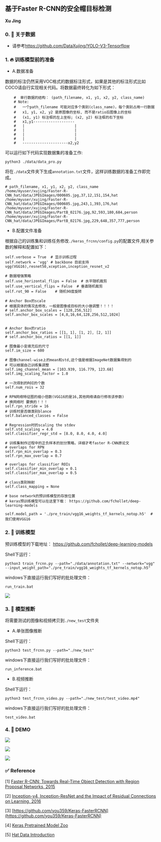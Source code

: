 ## 基于Faster R-CNN的安全帽目标检测

**Xu Jing**

### 0. :bug: 关于数据

+ 请参考<https://github.com/DataXujing/YOLO-V3-Tensorflow>

### 1. :fire: 训练模型前的准备

+ A.数据准备

数据的标注仍然采用VOC格式的数据标注形式，如果是其他的标注形式比如COCO请自行实现相关代码。将数据最终转化为如下形式：

```
    #  单行数据的结构： (path_filename, x1, y1, x2, y2, class_name)
    # Note:
    #   一个path_filename 可能对应多个类别(class_name)，每个类别占用一行数据
    #   x1, y1, x2, y2 是原图像的坐标, 而不是ratio后图像上的坐标
    #   (x1, y1) 标注框的左上坐标; (x2, y2) 标注框的右下坐标
    #   x1,y1-------------------
    #   |                       |
    #   |                       |
    #   |                       |
    #   |                       |
    #   ---------------------x2,y2
```

可以运行如下代码实现数据集的准备工作:

```
python3 ./data/data_pro.py
```

将在`./data`文件夹下生成`annotation.txt`文件，这样训练数据的准备工作即完成。

```
# path_filename, x1, y1, x2, y2, class_name
/home/myuser/xujing/Faster-R-CNN_hat/data/JPEGImages/000605.jpg,37,12,151,154,hat
/home/myuser/xujing/Faster-R-CNN_hat/data/JPEGImages/000605.jpg,243,1,393,176,hat
/home/myuser/xujing/Faster-R-CNN_hat/data/JPEGImages/PartB_02176.jpg,92,593,180,684,person
/home/myuser/xujing/Faster-R-CNN_hat/data/JPEGImages/PartB_02176.jpg,229,648,357,777,person
```


+ B.配置文件准备

根据自己的训练集和训练任务修改`./keras_frcnn/config.py`的配置文件,相关参数的解释和配置如下：

```
self.verbose = True  # 显示训练过程
self.network = 'vgg' # backbone 目前支持vgg(VGG16),resnet50,xception,inception_resnet_v2

# 数据增强策略
self.use_horizontal_flips = False  # 水平随机裁剪
self.use_vertical_flips = False  # 垂直随机裁剪
self.rot_90 = False    # 随机90度旋转

# Anchor Box的scale
# 根据具体的情况去修改，一般是图像或目标的大小做调整！！！！
# self.anchor_box_scales = [128,256,512]
self.anchor_box_scales = [4,8,16,64,128,256,512,1024]


# Anchor Box的ratio
self.anchor_box_ratios = [[1, 1], [1, 2], [2, 1]]
# self.anchor_box_ratios = [[1, 1]]

# 图像最小变填充后的尺寸
self.im_size = 600

# 图像channel-wise上的mean和std,这个值是根据ImageNet数据集得到的
# 可以根据自己训练集调整
self.img_channel_mean = [103.939, 116.779, 123.68]
self.img_scaling_factor = 1.0

# 一次得到的ROI的个数
self.num_rois = 32

# RPN网络特征图的缩小倍数(VGG16的是16,其他网络请自行修改该参数)
# 换网络时 要换的！！！
self.rpn_stride = 16
# 训练时是否做类别blance
self.balanced_classes = False

# Regression时的scaling the stdev
self.std_scaling = 4.0
self.classifier_regr_std = [8.0, 8.0, 4.0, 4.0]

# 训练集制作过程中的正负样本的划分策略，详细才考faster R-CNN原论文
# overlaps for RPN
self.rpn_min_overlap = 0.3
self.rpn_max_overlap = 0.7

# overlaps for classifier ROIs
self.classifier_min_overlap = 0.1
self.classifier_max_overlap = 0.5

# class类别映射
self.class_mapping = None

# base network的预训练模型的存放位置
# keras预训练模型可以在这里下载： https://github.com/fchollet/deep-learning-models

self.model_path = './pre_train/vgg16_weights_tf_kernels_notop.h5'  # 我们使用VGG16

```


### 2. :racehorse: 训练模型

预训练模型的下载地址： <https://github.com/fchollet/deep-learning-models>

Shell下运行：

```
python3 train_frcnn.py --path="./data/annotation.txt" --network="vgg" --input_weight_path="./pre_train/vgg16_weights_tf_kernels_notop.h5"
```

windows下直接运行我们写好的批处理文件：

```
run_train.bat
```

![](./static/train_0.png)


### 3. :rocket: 模型推断

将需要测试的图像和视频拷贝到`./new_test`文件夹

+ A.单张图像推断

Shell下运行：

```
python3 test_frcnn.py --path="./new_test"
```

windows下直接运行我们写好的批处理文件：
```
run_inference.bat
```

+ B.视频推断

Shell下运行：

```
python3 test_frcnn_video.py --path="./new_test/test_video.mp4"
```

windows下直接运行我们写好的批处理文件：
```
test_video.bat
```

### 4. :tada: DEMO

![](./results_test/0.png)

![](./results_test/1.png)

![](./results_test/2.png)



###  :white_check_mark: Reference

[1] [Faster R-CNN: Towards Real-Time Object Detection with Region Proposal Networks, 2015](https://arxiv.org/pdf/1506.01497.pdf) 

[2] [Inception-v4, Inception-ResNet and the Impact of Residual Connections on Learning, 2016](https://arxiv.org/pdf/1602.07261.pdf) 

[3] [https://github.com/you359/Keras-FasterRCNN](https://github.com/you359/Keras-FasterRCNN)

[4] [Keras Pretrained Model Zoo](https://github.com/fchollet/deep-learning-models)

[5] [Hat Data Introduction](https://github.com/DataXujing/YOLO-V3-Tensorflow)

